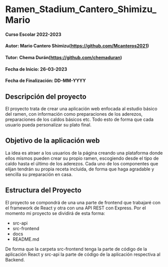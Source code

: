 # Ramen_Stadium_Cantero_Shimizu_Mario

#### Curso Escolar 2022-2023
#### Autor: Mario Cantero Shimizu(https://github.com/Mcanteros2021)
#### Tutor: Chema Durán(https://github.com/chemaduran)
#### Fecha de Inicio: 26-03-2023
#### Fecha de Finalización: DD-MM-YYYY

## Descripción del proyecto

El proyecto trata de crear una aplicación web enfocada al estudio básico del ramen, con información como preparaciones de los aderezos, preparaciones de los caldos básicos etc. Todo esto de forma que cada usuario pueda personalizar su plato final.


## Objetivo de la aplicación web

La idea es atraer a los usuarios de la página creando una plataforma donde ellos mismos pueden crear su propio ramen, escogiendo desde el tipo de caldo hasta el último de los aderezos. Cada uno de los componentes que elijan tendrán su propia receta incluida, de forma que haga agradable y sencilla su preparación en casa.

## Estructura del Proyecto

El proyecto se compondrá de una una parte de frontend que trabajaré con el framework de React y otra con una API REST con Express.
Por el momento mi proyecto se dividirá de esta forma:

- src-api
- src-frontend
- docs
- README.md

De forma que la carpeta src-frontend tenga la parte de código de la aplicación React y src-api la parte de código de la aplicación respectiva al Backend.


